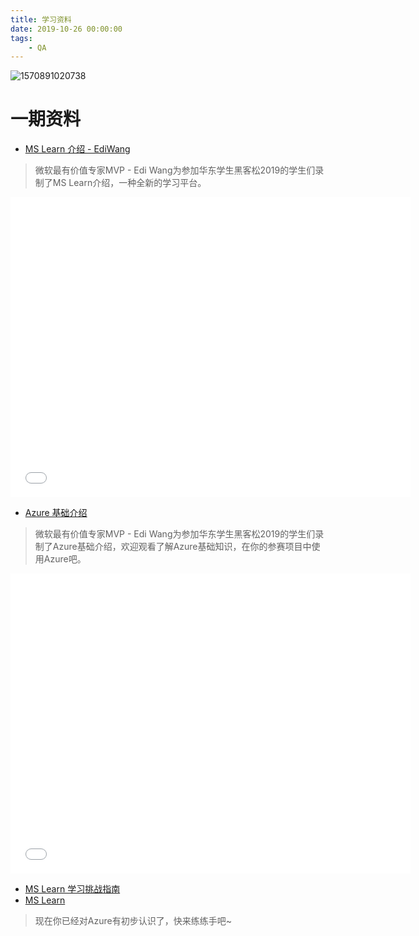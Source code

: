 ```yaml
---
title: 学习资料
date: 2019-10-26 00:00:00
tags:
	- QA
---
```

![1570891020738](/rule/1570891020738.png)

# 一期资料

* [MS Learn 介绍 - EdiWang](https://www.bilibili.com/video/av73104255/)
> 微软最有价值专家MVP - Edi Wang为参加华东学生黑客松2019的学生们录制了MS Learn介绍，一种全新的学习平台。
  <iframe width="640px" height="480px" src="//player.bilibili.com/player.html?aid=73104255&cid=125035492&page=1" scrolling="no" border="0" frameborder="no" framespacing="0" allowfullscreen="true"> </iframe>

* [Azure 基础介绍](https://www.bilibili.com/video/av73104183/)
> 微软最有价值专家MVP - Edi Wang为参加华东学生黑客松2019的学生们录制了Azure基础介绍，欢迎观看了解Azure基础知识，在你的参赛项目中使用Azure吧。
<iframe width="640px" height="480px" src="//player.bilibili.com/player.html?aid=73104183&cid=125035145&page=1" scrolling="no" border="0" frameborder="no" framespacing="0" allowfullscreen="true"> </iframe>

* [MS Learn 学习挑战指南](/learn/MS&#32;Learn学习挑战指南.docx)
* [MS Learn](https://docs.microsoft.com/zh-cn/learn/
)
> 现在你已经对Azure有初步认识了，快来练练手吧~